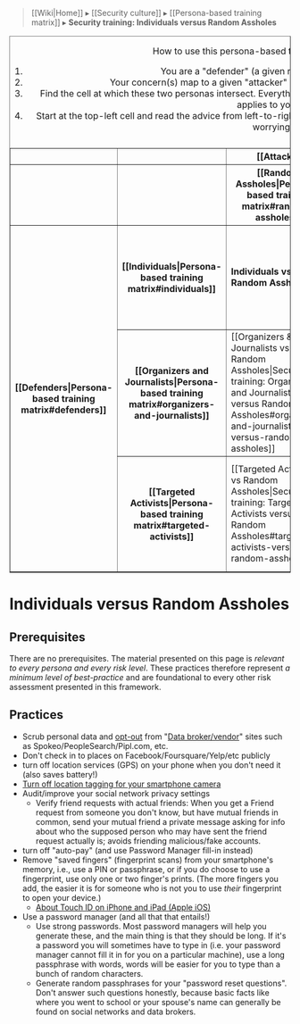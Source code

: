 > [[Wiki|Home]] ▸ [[Security culture]] ▸ [[Persona-based training matrix]] ▸ **Security training: Individuals versus Random Assholes**

<table border="1" cellpadding="10" cellspacing="0">
  <caption>
    <p>How to use this persona-based threat modeling matrix:</p>
    <ol>
      <li>You are a "defender" (a given row). Find yourself there.</li>
      <li>Your concern(s) map to a given "attacker" (a given column). Find your attacker.</li>
      <li>Find the cell at which these two personas intersect. Everything listed in the cells above and to the left of your cell applies to you, too.</li>
      <li>Start at the top-left cell and read the advice from left-to-right, top-to-bottom, until you reach your cell. Then stop worrying. :)</li>
    </ol>
  </caption>
  <tr>
    <th></th>
    <th></th>
    <th colspan="3">[[Attackers|Persona-based training matrix#attackers]]</th>
  </tr>
  <tr>
    <th></th>
    <th></th>
    <th>[[Random Assholes|Persona-based training matrix#random-assholes]]</th>
    <th>[[Assholes with Resources|Persona-based training matrix#assholes-with-resources]]</th>
    <th>[[The State|Persona-based training matrix#the-state]]</th>
  </tr>
  <tr>
    <th rowspan="3">[[Defenders|Persona-based training matrix#defenders]]</th>
    <th>[[Individuals|Persona-based training matrix#individuals]]</th>
    <td>
      <strong>Individuals vs Random Assholes</strong>
    </td>
    <td>
      [[Individuals vs Assholes with Resources|Security training: Individuals versus Assholes with Resources#individuals-versus-assholes-with-resources]]
    </td>
    <td>
      [[Individuals vs The State|Security training: Individuals versus The State#individuals-versus-the-state]]
    </td>
  </tr>
  <tr>
    <th>[[Organizers and Journalists|Persona-based training matrix#organizers-and-journalists]]</th>
    <td>
      [[Organizers &amp; Journalists vs Random Assholes|Security training: Organizers and Journalists versus Random Assholes#organizers-and-journalists-versus-random-assholes]]
    </td>
    <td>
      [[Organizers &amp; Journalists vs Assholes with Resources|Security training: Organizers and Journalists versus Assholes with Resources#organizers-and-journalists-versus-assholes-with-resources]]
    </td>
    <td>
      [[Organizers &amp; Journalists vs The State|Security Training: Organizers and Journalists versus The State#organizers-and-journalists-versus-the-state]]
    </td>
  </tr>
  <tr>
    <th>[[Targeted Activists|Persona-based training matrix#targeted-activists]]</th>
    <td>
      [[Targeted Activists vs Random Assholes|Security training: Targeted Activists versus Random Assholes#targeted-activists-versus-random-assholes]]
    </td>
    <td>
      [[Targeted Activists vs Assholes with Resources|Security training: Targeted Activists versus Assholes with Resources#targeted-activists-versus-assholes-with-resources]]
    </td>
    <td>
      [[Targeted Activists vs The State|Security training: Targeted Activists versus The State#targeted-activists-versus-the-state]]
    </td>
  </tr>
</table>

# Individuals versus Random Assholes

## Prerequisites

There are no prerequisites. The material presented on this page is *relevant to every persona and every risk level*. These practices therefore represent *a minimum level of best-practice* and are foundational to every other risk assessment presented in this framework.

## Practices

* Scrub personal data and [opt-out](https://www.privacyrights.org/data-brokers) from "[Data broker/vendor](https://www.privacyrights.org/consumer-guides/data-brokers-and-people-search-sites)" sites such as Spokeo/PeopleSearch/Pipl.com, etc.
* Don't check in to places on Facebook/Foursquare/Yelp/etc publicly
* turn off location services (GPS) on your phone when you don't need it (also saves battery!)
* [Turn off location tagging for your smartphone camera](https://www.wired.com/2013/07/tip-smartphone-camera-gps/)
* Audit/improve your social network privacy settings
  * Verify friend requests with actual friends: When you get a Friend request from someone you don't know, but have mutual friends in common, send your mutual friend a private message asking for info about who the supposed person who may have sent the friend request actually is; avoids friending malicious/fake accounts.
* turn off "auto-pay" (and use Password Manager fill-in instead)
* Remove "saved fingers" (fingerprint scans) from your smartphone's memory, i.e., use a PIN or passphrase, or if you do choose to use a fingerprint, use only one or two finger's prints. (The more fingers you add, the easier it is for someone who is not you to use *their* fingerprint to open your device.)
  * [About Touch ID on iPhone and iPad (Apple iOS)](https://support.apple.com/en-ca/HT201371)
* Use a password manager (and all that that entails!)
  * Use strong passwords. Most password managers will help you generate these, and the main thing is that they should be long. If it's a password you will sometimes have to type in (i.e. your password manager cannot fill it in for you on a particular machine), use a long passphrase with words, words will be easier for you to type than a bunch of random characters.
  * Generate random passphrases for your "password reset questions". Don't answer such questions honestly, because basic facts like where you went to school or your spouse's name can generally be found on social networks and data brokers.
